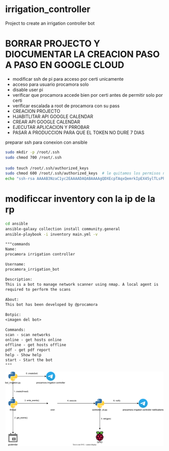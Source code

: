 # irrigation_controller
Project to create an irrigation controller bot


# BORRAR PROJECTO Y DIOCUMENTAR LA CREACION PASO A PASO EN GOOGLE CLOUD
 - modificar ssh de pi para acceso por certi unicamente
 - acceso para usuario procamora solo
 - disable user pi
 - verificar que procamora accede bien por certi antes de permitir solo por certi
 - verificar escalada a root de procamora con su pass
 - CREACION PROJECTO
 - HJABITLITAR API GOOGLE CALENDAR
 - CREAR API GOOGLE CALENDAR
 - EJECUTAR APLICACION Y PRROBAR
 - PASAR A PRODUCCION PARA QUE EL TOKEN NO DURE 7 DIAS

preparar ssh para conexion con ansible

```bash
sudo mkdir -p /root/.ssh
sudo chmod 700 /root/.ssh

sudo touch /root/.ssh/authorized_keys
sudo chmod 600 /root/.ssh/authorized_keys  # le quitamos los permisos necesarios
echo "ssh-rsa AAAAB3NzaC1yc2EAAAADAQABAAAAgQDXEcpTAqxQemrkIpEX45ylTLsPhDgko6Qugfv6B1/cioLaeXtI03NgKKMcWv4yMmKMLvJg4adxkEjpn/5IKEA13ljCMZ+Ue29Su+oOYSU8bo3bLlm+h5hvVJeso0irdnrqILNgL4yw38ebmC8IZaKBhiwiGD8sT/LD9VZSqaxnbQ== key used for automation service connections" | sudo tee /root/.ssh/authorized_keys
```


# modificcar inventory con la ip de la rp

```bash
cd ansible
ansible-galaxy collection install community.general
ansible-playbook -i inventory main.yml -v
```



```
"""commands
Name:
procamora irrigation controller

Username:
procamora_irrigation_bot

Description:
This is a bot to manage network scanner using nmap. A local agent is required to perform the scans

About:
This bot has been developed by @procamora

Botpic:
<imagen del bot>

Commands:
scan - scan networks
online - get hosts online
offline - get hosts offline
pdf - get pdf report
help - Show help
start - Start the bot
"""
```



![diagram][diagram]


[diagram]: diagram.drawio.svg
